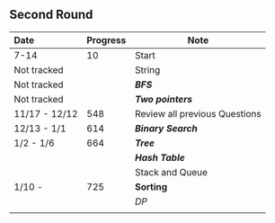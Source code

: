 ##  Second Round

| Date          | Progress | Note                          |
| :------------ | -------- | ----------------------------- |
| 7-14          | 10       | Start                         |
| Not tracked   |          | String                        |
| Not tracked   |          | ***BFS***                     |
| Not tracked   |          | ***Two pointers***            |
| 11/17 - 12/12 | 548      | Review all previous Questions |
| 12/13 - 1/1   | 614      | ***Binary Search***           |
| 1/2 - 1/6     | 664      | ***Tree***                    |
|               |          | ***Hash Table***              |
|               |          | Stack and Queue               |
| 1/10 -        | 725      | **Sorting**                   |
|               |          | *DP*                          |
|               |          |                               |




